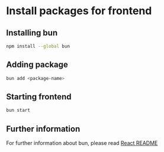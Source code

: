 # Install packages for frontend

## Installing bun

```bash
npm install --global bun
```

## Adding package

```bash
bun add <package-name>
```

## Starting frontend

```bash
bun start
```

## Further information

For further information about bun, please read [React README](./README-React.md)